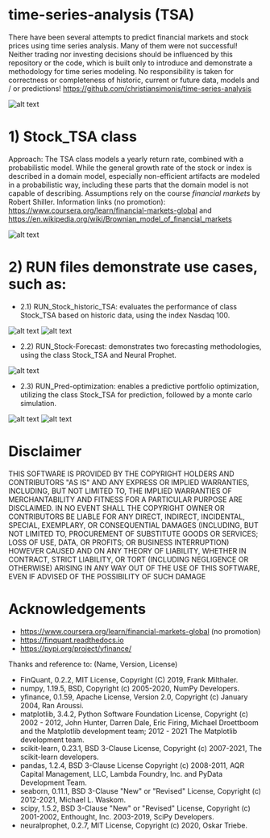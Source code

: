 # time-series-analysis (TSA)

There have been several attempts to predict financial markets and stock prices using time series analysis. Many of them were not successful!
Neither trading nor investing decisions should be influenced by this repository or the code, which is built only to introduce and demonstrate a methodology for time series modeling.
No responsibility is taken for correctness or completeness of historic, current or future data, models and / or predictions!
https://github.com/christiansimonis/time-series-analysis

![alt text](https://github.com/christiansimonis/time-series-analysis/blob/master/vis/forecast_exmpl.JPG)


# 1) Stock_TSA class

Approach: The TSA class models a yearly return rate, combined with a probabilistic model.
While the general growth rate of the stock or index is described in a domain model, especially non-efficient artifacts are modeled in a probabilistic way, including these parts that the domain model is not capable of describing. Assumptions rely on the course _financial markets_ by Robert Shiller. 
Information links (no promotion): https://www.coursera.org/learn/financial-markets-global and https://en.wikipedia.org/wiki/Brownian_model_of_financial_markets

![alt text](https://github.com/christiansimonis/time-series-analysis/blob/master/vis/mdl_perf.JPG)

 
# 2) RUN files demonstrate use cases, such as:

* 2.1) RUN_Stock_historic_TSA: evaluates the performance of class Stock_TSA based on historic data, using the index Nasdaq 100.

![alt text](https://github.com/christiansimonis/time-series-analysis/blob/master/vis/res_eval.JPG) 
![alt text](https://github.com/christiansimonis/time-series-analysis/blob/master/vis/pred_eval.JPG)

* 2.2) RUN_Stock-Forecast: demonstrates two forecasting methodologies, using the class Stock_TSA and Neural Prophet.

![alt text](https://github.com/christiansimonis/time-series-analysis/blob/master/vis/pred_future.JPG)

* 2.3) RUN_Pred-optimization: enables a predictive portfolio optimization, utilizing the class Stock_TSA for prediction, followed by a monte carlo simulation.

![alt text](https://github.com/christiansimonis/time-series-analysis/blob/master/vis/pred_opt.JPG)
![alt text](https://github.com/christiansimonis/time-series-analysis/blob/master/vis/pred_weights.JPG)
             
           
            


# Disclaimer
THIS SOFTWARE IS PROVIDED BY THE COPYRIGHT HOLDERS AND CONTRIBUTORS
"AS IS" AND ANY EXPRESS OR IMPLIED WARRANTIES, INCLUDING, BUT NOT
LIMITED TO, THE IMPLIED WARRANTIES OF MERCHANTABILITY AND FITNESS FOR
A PARTICULAR PURPOSE ARE DISCLAIMED. IN NO EVENT SHALL THE COPYRIGHT
OWNER OR CONTRIBUTORS BE LIABLE FOR ANY DIRECT, INDIRECT, INCIDENTAL,
SPECIAL, EXEMPLARY, OR CONSEQUENTIAL DAMAGES (INCLUDING, BUT NOT
LIMITED TO, PROCUREMENT OF SUBSTITUTE GOODS OR SERVICES; LOSS OF USE,
DATA, OR PROFITS; OR BUSINESS INTERRUPTION) HOWEVER CAUSED AND ON ANY
THEORY OF LIABILITY, WHETHER IN CONTRACT, STRICT LIABILITY, OR TORT
(INCLUDING NEGLIGENCE OR OTHERWISE) ARISING IN ANY WAY OUT OF THE USE
OF THIS SOFTWARE, EVEN IF ADVISED OF THE POSSIBILITY OF SUCH DAMAGE


# Acknowledgements
* https://www.coursera.org/learn/financial-markets-global (no promotion)
* https://finquant.readthedocs.io
* https://pypi.org/project/yfinance/

Thanks and reference to:
(Name,                                 Version,                      License)  
* FinQuant,                            0.2.2,                        MIT License,                                 Copyright (C) 2019, Frank Milthaler.             
* numpy,                               1.19.5,                       BSD,                                         Copyright (c) 2005-2020, NumPy Developers.   
* yfinance,                            0.1.59,                       Apache License, Version 2.0,                 Copyright (c) January 2004, Ran Aroussi.
* matplotlib,                          3.4.2,                        Python Software Foundation License,          Copyright (c) 2002 - 2012, John Hunter, Darren Dale, Eric Firing, Michael Droettboom and the Matplotlib development team; 2012 - 2021 The Matplotlib development team.
* scikit-learn,                        0.23.1,                       BSD 3-Clause License,                        Copyright (c) 2007-2021, The scikit-learn developers.
* pandas,                              1.2.4,                        BSD 3-Clause License                         Copyright (c) 2008-2011, AQR Capital Management, LLC, Lambda Foundry, Inc. and PyData Development Team.
* seaborn,                             0.11.1,                       BSD 3-Clause "New" or "Revised" License,     Copyright (c) 2012-2021, Michael L. Waskom.
* scipy,                               1.5.2,                        BSD 3-Clause "New" or "Revised" License,     Copyright (c) 2001-2002, Enthought, Inc.  2003-2019, SciPy Developers.
* neuralprophet,                       0.2.7,                        MIT License,                                 Copyright (c) 2020, Oskar Triebe.

